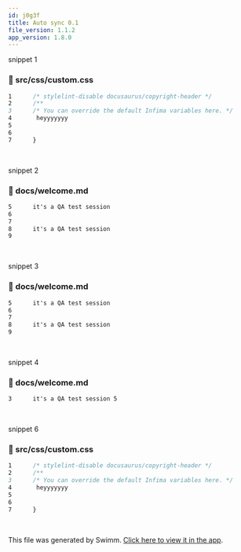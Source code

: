 ```yaml
---
id: j0g3f
title: Auto sync 0.1
file_version: 1.1.2
app_version: 1.8.0
---
```


snippet 1
<!-- NOTE-swimm-snippet: the lines below link your snippet to Swimm -->
### 📄 src/css/custom.css
```css
1      /* stylelint-disable docusaurus/copyright-header */
2      /**
3      /* You can override the default Infima variables here. */
4       heyyyyyyy
5      
6      
7      }
```

<br/>

snippet 2
<!-- NOTE-swimm-snippet: the lines below link your snippet to Swimm -->
### 📄 docs/welcome.md
```markdown
5      it's a QA test session 
6      
7      
8      it's a QA test session 
9      
```

<br/>

snippet 3
<!-- NOTE-swimm-snippet: the lines below link your snippet to Swimm -->
### 📄 docs/welcome.md
```markdown
5      it's a QA test session 
6      
7      
8      it's a QA test session 
9      
```

<br/>

snippet 4
<!-- NOTE-swimm-snippet: the lines below link your snippet to Swimm -->
### 📄 docs/welcome.md
```markdown
3      it's a QA test session 5
```

<br/>

snippet 6
<!-- NOTE-swimm-snippet: the lines below link your snippet to Swimm -->
### 📄 src/css/custom.css
```css
1      /* stylelint-disable docusaurus/copyright-header */
2      /**
3      /* You can override the default Infima variables here. */
4       heyyyyyyy
5      
6      
7      }
```

<br/>

This file was generated by Swimm. [Click here to view it in the app](http://localhost:5000/repos/Z2l0aHViJTNBJTNBTm9hUmVwbyUzQSUzQU5vYW96ZXI=/docs/j0g3f).
